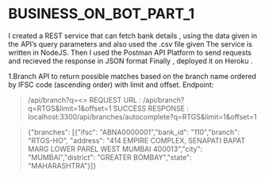 # BUSINESS_ON_BOT_PART_1

I created a REST service that can fetch bank details , using the data given in the API’s query parameters and also used the .csv file given The service is written in NodeJS. Then I used the Postman API Platform to send requests and recieved the response in JSON format Finally , deployed it on Heroku .

 1.Branch API to return possible matches based on the branch name ordered by IFSC code (ascending order) with limit and offset.
Endpoint:
> /api/branch?q=<>
REQUEST URL :
> /api/branch?q=RTGS&limit=1&offset=1
SUCCESS RESPONSE :
> localhost:3300/api/branches/autocomplete?q=RTGS&limit=1&offset=1

> {"branches": [{"ifsc": "ABNA0000001","bank_id": "110","branch": "RTGS-HO",      "address": "414 EMPIRE COMPLEX, SENAPATI BAPAT MARG LOWER PAREL WEST MUMBAI 400013","city": "MUMBAI","district": "GREATER BOMBAY","state": "MAHARASHTRA"}]}

